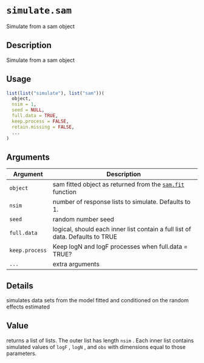 # `simulate.sam`

Simulate from a sam object


## Description

Simulate from a sam object


## Usage

```r
list(list("simulate"), list("sam"))(
  object,
  nsim = 1,
  seed = NULL,
  full.data = TRUE,
  keep.process = FALSE,
  retain.missing = FALSE,
  ...
)
```


## Arguments

Argument      |Description
------------- |----------------
`object`     |     sam fitted object as returned from the [`sam.fit`](#sam.fit) function
`nsim`     |     number of response lists to simulate. Defaults to 1.
`seed`     |     random number seed
`full.data`     |     logical, should each inner list contain a full list of data. Defaults to TRUE
`keep.process`     |     Keep logN and logF processes when full.data = TRUE?
`...`     |     extra arguments


## Details

simulates data sets from the model fitted and conditioned on the random effects estimated


## Value

returns a list of lists. The outer list has length `nsim` . Each inner list contains simulated values of `logF` , `logN` , and `obs` with dimensions equal to those parameters.


